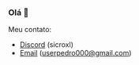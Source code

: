 ### Olá 👋

Meu contato:

- [Discord](https://discord.com/users/873698874466897921) (sicroxl)
- [Email](https://maito:userpedro000@gmail.com) (userpedro000@gmail.com)
